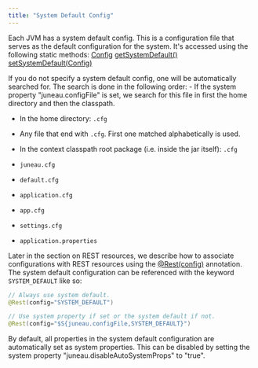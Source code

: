 ```yaml
---
title: "System Default Config"
---
```


Each JVM has a system default config.
This is a configuration file that serves as the default configuration for the system.
It's accessed using the following static methods:
<tree>
<node-0><java-class>[Config](../apidocs/org/apache/juneau/config/Config.html)</java-class></node-0>
<node-1><java-method>[getSystemDefault()](../apidocs/org/apache/juneau/config/Config.html#getSystemDefault())</java-method></node-1>
<node-1><java-method>[setSystemDefault(Config)](../apidocs/org/apache/juneau/config/Config.html#setSystemDefault(Config))</java-method></node-1>
</tree>

If you do not specify a system default config, one will be automatically searched for.
The search is done in the following order: - If the system property "juneau.configFile" is set, we search for this file in first the home directory and then the classpath.
- In the home directory: `.cfg`
- Any file that end with `.cfg`.  First one matched alphabetically is used.

- In the context classpath root package (i.e.
inside the jar itself): `.cfg`
- `juneau.cfg`
- `default.cfg`
- `application.cfg`
- `app.cfg`
- `settings.cfg`
- `application.properties`

Later in the section on REST resources, we describe how to associate configurations with REST resources using the [@Rest(config)](../apidocs/org/apache/juneau/rest/annotation/Rest.html#config()) annotation.
The system default configuration can be referenced with the keyword `SYSTEM_DEFAULT` like so:

```java
// Always use system default.
@Rest(config="SYSTEM_DEFAULT")

// Use system property if set or the system default if not.
@Rest(config="$S{juneau.configFile,SYSTEM_DEFAULT}")
```


By default, all properties in the system default configuration are automatically set as system properties.
This can be disabled by setting the system property "juneau.disableAutoSystemProps" to "true".
